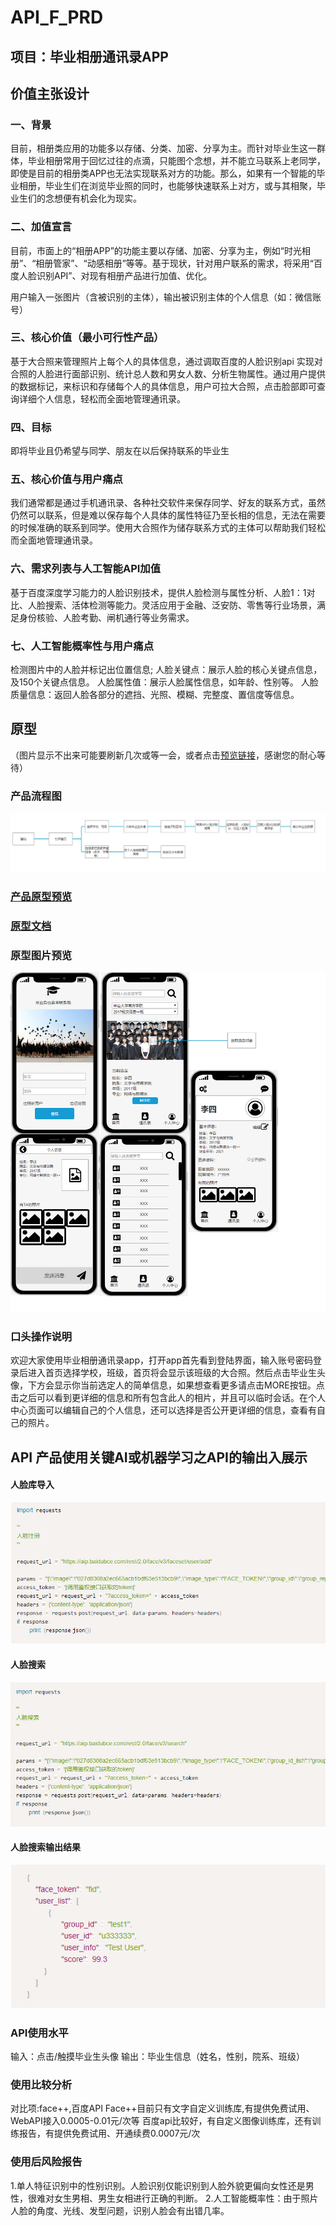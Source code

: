 # API_F_PRD
## 项目：毕业相册通讯录APP
## 价值主张设计 
### 一、背景
目前，相册类应用的功能多以存储、分类、加密、分享为主。而针对毕业生这一群体，毕业相册常用于回忆过往的点滴，只能图个念想，并不能立马联系上老同学，即使是目前的相册类APP也无法实现联系对方的功能。那么，如果有一个智能的毕业相册，毕业生们在浏览毕业照的同时，也能够快速联系上对方，或与其相聚，毕业生们的念想便有机会化为现实。
### 二、加值宣言
目前，市面上的“相册APP”的功能主要以存储、加密、分享为主，例如“时光相册”、“相册管家”、“动感相册”等等。基于现状，针对用户联系的需求，将采用“百度人脸识别API”、对现有相册产品进行加值、优化。

用户输入一张图片（含被识别的主体），输出被识别主体的个人信息（如：微信账号）

### 三、核心价值（最小可行性产品）

基于大合照来管理照片上每个人的具体信息，通过调取百度的人脸识别api 实现对合照的人脸进行面部识别、统计总人数和男女人数、分析生物属性。通过用户提供的数据标记，来标识和存储每个人的具体信息，用户可拉大合照，点击脸部即可查询详细个人信息，轻松而全面地管理通讯录。

### 四、目标
即将毕业且仍希望与同学、朋友在以后保持联系的毕业生

### 五、核心价值与用户痛点

我们通常都是通过手机通讯录、各种社交软件来保存同学、好友的联系方式，虽然仍然可以联系，但是难以保存每个人具体的属性特征乃至长相的信息，无法在需要的时候准确的联系到同学。使用大合照作为储存联系方式的主体可以帮助我们轻松而全面地管理通讯录。

### 六、需求列表与人工智能API加值

基于百度深度学习能力的人脸识别技术，提供人脸检测与属性分析、人脸1：1对比、人脸搜索、活体检测等能力。灵活应用于金融、泛安防、零售等行业场景，满足身份核验、人脸考勤、闸机通行等业务需求。

### 七、人工智能概率性与用户痛点

检测图片中的人脸并标记出位置信息; 人脸关键点：展示人脸的核心关键点信息，及150个关键点信息。 人脸属性值：展示人脸属性信息，如年龄、性别等。 人脸质量信息：返回人脸各部分的遮挡、光照、模糊、完整度、置信度等信息。

## 原型

（图片显示不出来可能要刷新几次或等一会，或者点击[预览链接](http://nfunm078.gitee.io/yuanxingyulan)，感谢您的耐心等待）

### 产品流程图
![产品流程图](liucheng.png)

### [产品原型预览](http://nfunm078.gitee.io/yuanxingyulan)

### [原型文档](final.rp)

### 原型图片预览

![图片预览](Untitled.png)

### 口头操作说明

欢迎大家使用毕业相册通讯录app，打开app首先看到登陆界面，输入账号密码登录后进入首页选择学校，班级，首页将会显示该班级的大合照。然后点击毕业生头像，下方会显示你当前选定人的简单信息，如果想查看更多请点击MORE按钮。点击之后可以看到更详细的信息和所有包含此人的相片，并且可以临时会话。在个人中心页面可以编辑自己的个人信息，还可以选择是否公开更详细的信息，查看有自己的照片。

## API 产品使用关键AI或机器学习之API的输出入展示
#### 人脸库导入

![人脸库导入](人脸库管理1.png)

#### 人脸搜索
![人脸搜索](https://github.com/arstsundere/API_F_PRD/blob/master/3f90488022687356483653ef0e3b53f.png)
#### 人脸搜索输出结果
![人脸搜索输出结果](https://github.com/arstsundere/API_F_PRD/blob/master/eef322464b85c94c51005cb233bf1b3.png)

### API使用水平
输入：点击/触摸毕业生头像
输出：毕业生信息（姓名，性别，院系、班级）

### 使用比较分析
对比项:face++,百度API
Face++目前只有文字自定义训练库,有提供免费试用、WebAPI接入0.0005-0.01元/次等
百度api比较好，有自定义图像训练库，还有训练报告，有提供免费试用、开通续费0.0007元/次

### 使用后风险报告
1.单人特征识别中的性别识别。人脸识别仅能识别到人脸外貌更偏向女性还是男性，很难对女生男相、男生女相进行正确的判断。
2.人工智能概率性：由于照片人脸的角度、光线、发型问题，识别人脸会有出错几率。
